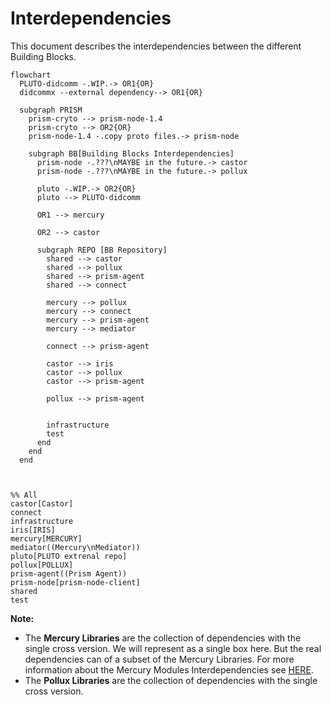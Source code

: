 # Interdependencies

This document describes the interdependencies between the different Building Blocks.



```mermaid
flowchart
  PLUTO-didcomm -.WIP.-> OR1{OR} 
  didcommx --external dependency--> OR1{OR} 

  subgraph PRISM
    prism-cryto --> prism-node-1.4
    prism-cryto --> OR2{OR}
    prism-node-1.4 -.copy proto files.-> prism-node

    subgraph BB[Building Blocks Interdependencies]
      prism-node -.???\nMAYBE in the future.-> castor
      prism-node -.???\nMAYBE in the future.-> pollux

      pluto -.WIP.-> OR2{OR}
      pluto --> PLUTO-didcomm

      OR1 --> mercury

      OR2 --> castor

      subgraph REPO [BB Repository]
        shared --> castor
        shared --> pollux
        shared --> prism-agent
        shared --> connect
        
        mercury --> pollux
        mercury --> connect
        mercury --> prism-agent
        mercury --> mediator

        connect --> prism-agent

        castor --> iris
        castor --> pollux
        castor --> prism-agent

        pollux --> prism-agent


        infrastructure
        test
      end
    end
  end

  

%% All 
castor[Castor]
connect
infrastructure
iris[IRIS]
mercury[MERCURY]
mediator((Mercury\nMediator))
pluto[PLUTO extrenal repo]
pollux[POLLUX]
prism-agent((Prism Agent))
prism-node[prism-node-client]
shared
test
```

**Note:**
- The **Mercury Libraries** are the collection of dependencies with the single cross version.
We will represent as a single box here. But the real dependencies can of a subset of the Mercury Libraries.
For more information about the Mercury Modules Interdependencies see [HERE](./mercury/mercury-library/README.md).
- The **Pollux Libraries** are the collection of dependencies with the single cross version.